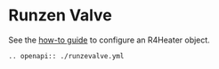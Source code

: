 # Runzen Valve
See the [how-to guide](../../devices/valves/runze_valve) to configure an R4Heater object.

```{eval-rst}
.. openapi:: ./runzevalve.yml
```